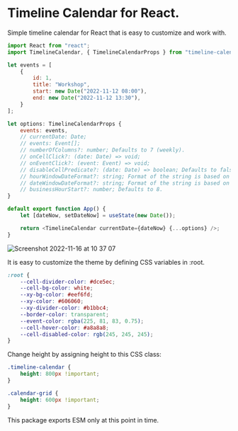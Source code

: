 # Timeline Calendar for React.

Simple timeline calendar for React that is easy to customize and work with.

```js
import React from "react";
import TimelineCalendar, { TimelineCalendarProps } from "timeline-calendar";

let events = [
    {
        id: 1,
        title: "Workshop",
        start: new Date("2022-11-12 08:00"),
        end: new Date("2022-11-12 13:30"),
    }
];

let options: TimelineCalendarProps {
    events: events,
    // currentDate: Date;
    // events: Event[];
    // numberOfColumns?: number; Defaults to 7 (weekly).
    // onCellClick?: (date: Date) => void;
    // onEventClick?: (event: Event) => void;
    // disableCellPredicate?: (date: Date) => boolean; Defaults to false.
    // hourWindowDateFormat?: string; Format of the string is based on Unicode Technical Standard #35
    // dateWindowDateFormat?: string; Format of the string is based on Unicode Technical Standard #35
    // businessHourStart?: number; Defaults to 8.
}

default export function App() {
    let [dateNow, setDateNow] = useState(new Date());

    return <TimelineCalendar currentDate={dateNow} {...options} />;
}
```

![Screenshot 2022-11-16 at 10 37 07](https://user-images.githubusercontent.com/6502063/202144497-721d0b7a-f32d-4930-b08d-552973d88c0b.png)


It is easy to customize the theme by defining CSS variables in :root.

```css
:root {
    --cell-divider-color: #dce5ec;
    --cell-bg-color: white;
    --xy-bg-color: #eef6fd;
    --xy-color: #606060;
    --xy-divider-color: #b1bbc4;
    --border-color: transparent;
    --event-color: rgba(225, 81, 83, 0.75);
    --cell-hover-color: #a8a8a8;
    --cell-disabled-color: rgb(245, 245, 245);
}
```

Change height by assigning height to this CSS class:

```css
.timeline-calendar {
    height: 800px !important;
}

.calendar-grid {
    height: 600px !important;
}
```

This package exports ESM only at this point in time.